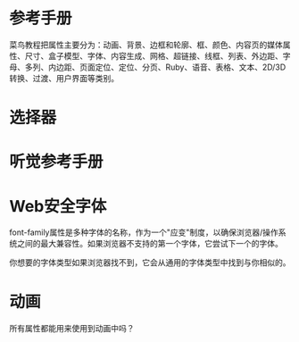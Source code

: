 # 参考手册

菜鸟教程把属性主要分为：动画、背景、边框和轮廓、框、颜色、内容页的媒体属性、尺寸、盒子模型、字体、内容生成、网格、超链接、线框、列表、外边距、字母、多列、内边距、页面定位、定位、分页、Ruby、语音、表格、文本、2D/3D转换、过渡、用户界面等类别。

# 选择器

# 听觉参考手册

# Web安全字体

font-family属性是多种字体的名称，作为一个"应变"制度，以确保浏览器/操作系统之间的最大兼容性。如果浏览器不支持的第一个字体，它尝试下一个的字体。

你想要的字体类型如果浏览器找不到，它会从通用的字体类型中找到与你相似的。

# 动画
所有属性都能用来使用到动画中吗？